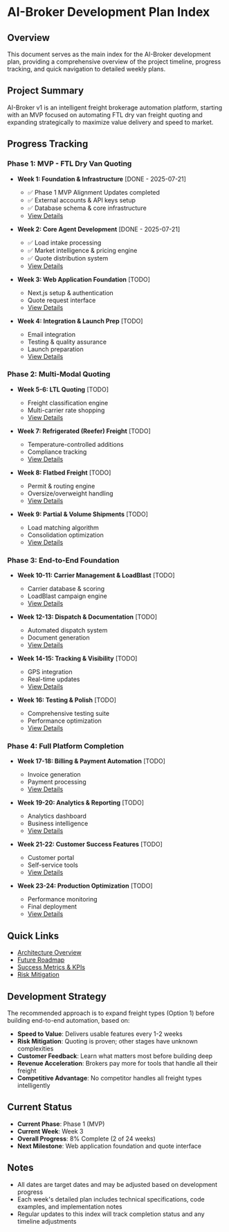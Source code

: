 # AI-Broker Development Plan Index

## Overview
This document serves as the main index for the AI-Broker development plan, providing a comprehensive overview of the project timeline, progress tracking, and quick navigation to detailed weekly plans.

## Project Summary
AI-Broker v1 is an intelligent freight brokerage automation platform, starting with an MVP focused on automating FTL dry van freight quoting and expanding strategically to maximize value delivery and speed to market.

## Progress Tracking

### Phase 1: MVP - FTL Dry Van Quoting
- **Week 1: Foundation & Infrastructure** [DONE - 2025-07-21]
  - ✅ Phase 1 MVP Alignment Updates completed
  - ✅ External accounts & API keys setup
  - ✅ Database schema & core infrastructure
  - [View Details](./week-1.md)

- **Week 2: Core Agent Development** [DONE - 2025-07-21]
  - ✅ Load intake processing
  - ✅ Market intelligence & pricing engine
  - ✅ Quote distribution system
  - [View Details](./week-2.md)

- **Week 3: Web Application Foundation** [TODO]
  - Next.js setup & authentication
  - Quote request interface
  - [View Details](./week-3.md)

- **Week 4: Integration & Launch Prep** [TODO]
  - Email integration
  - Testing & quality assurance
  - Launch preparation
  - [View Details](./week-4.md)

### Phase 2: Multi-Modal Quoting
- **Week 5-6: LTL Quoting** [TODO]
  - Freight classification engine
  - Multi-carrier rate shopping
  - [View Details](./week-5-6.md)

- **Week 7: Refrigerated (Reefer) Freight** [TODO]
  - Temperature-controlled additions
  - Compliance tracking
  - [View Details](./week-7.md)

- **Week 8: Flatbed Freight** [TODO]
  - Permit & routing engine
  - Oversize/overweight handling
  - [View Details](./week-8.md)

- **Week 9: Partial & Volume Shipments** [TODO]
  - Load matching algorithm
  - Consolidation optimization
  - [View Details](./week-9.md)

### Phase 3: End-to-End Foundation
- **Week 10-11: Carrier Management & LoadBlast** [TODO]
  - Carrier database & scoring
  - LoadBlast campaign engine
  - [View Details](./week-10-11.md)

- **Week 12-13: Dispatch & Documentation** [TODO]
  - Automated dispatch system
  - Document generation
  - [View Details](./week-12-13.md)

- **Week 14-15: Tracking & Visibility** [TODO]
  - GPS integration
  - Real-time updates
  - [View Details](./week-14-15.md)

- **Week 16: Testing & Polish** [TODO]
  - Comprehensive testing suite
  - Performance optimization
  - [View Details](./week-16.md)

### Phase 4: Full Platform Completion
- **Week 17-18: Billing & Payment Automation** [TODO]
  - Invoice generation
  - Payment processing
  - [View Details](./week-17-18.md)

- **Week 19-20: Analytics & Reporting** [TODO]
  - Analytics dashboard
  - Business intelligence
  - [View Details](./week-19-20.md)

- **Week 21-22: Customer Success Features** [TODO]
  - Customer portal
  - Self-service tools
  - [View Details](./week-21-22.md)

- **Week 23-24: Production Optimization** [TODO]
  - Performance monitoring
  - Final deployment
  - [View Details](./week-23-24.md)

## Quick Links
- [Architecture Overview](./architecture.md)
- [Future Roadmap](./roadmap.md)
- [Success Metrics & KPIs](./metrics.md)
- [Risk Mitigation](./risk-mitigation.md)

## Development Strategy
The recommended approach is to expand freight types (Option 1) before building end-to-end automation, based on:
- **Speed to Value**: Delivers usable features every 1-2 weeks
- **Risk Mitigation**: Quoting is proven; other stages have unknown complexities
- **Customer Feedback**: Learn what matters most before building deep
- **Revenue Acceleration**: Brokers pay more for tools that handle all their freight
- **Competitive Advantage**: No competitor handles all freight types intelligently

## Current Status
- **Current Phase**: Phase 1 (MVP)
- **Current Week**: Week 3
- **Overall Progress**: 8% Complete (2 of 24 weeks)
- **Next Milestone**: Web application foundation and quote interface

## Notes
- All dates are target dates and may be adjusted based on development progress
- Each week's detailed plan includes technical specifications, code examples, and implementation notes
- Regular updates to this index will track completion status and any timeline adjustments